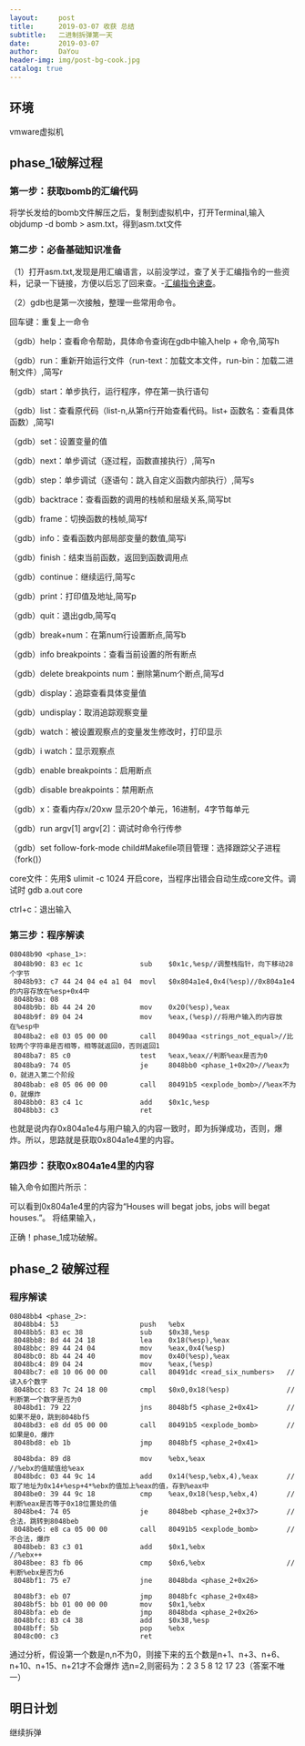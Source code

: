 ```yaml
---
layout:     post
title:      2019-03-07 收获 总结
subtitle:   二进制拆弹第一天
date:       2019-03-07
author:     DaYou
header-img: img/post-bg-cook.jpg
catalog: true
---
```



## 环境
vmware虚拟机

##  phase_1破解过程
### 第一步：获取bomb的汇编代码

将学长发给的bomb文件解压之后，复制到虚拟机中，打开Terminal,输入objdump -d bomb > asm.txt，得到asm.txt文件


### 第二步：必备基础知识准备

（1）打开asm.txt,发现是用汇编语言，以前没学过，查了关于汇编指令的一些资料，记录一下链接，方便以后忘了回来查。-[汇编指令速查](https://www.cnblogs.com/del/archive/2010/03/16/1687665.htm)。


（2）gdb也是第一次接触，整理一些常用命令。


回车键：重复上一命令

（gdb）help：查看命令帮助，具体命令查询在gdb中输入help + 命令,简写h

（gdb）run：重新开始运行文件（run-text：加载文本文件，run-bin：加载二进制文件）,简写r

（gdb）start：单步执行，运行程序，停在第一执行语句

（gdb）list：查看原代码（list-n,从第n行开始查看代码。list+ 函数名：查看具体函数）,简写l

（gdb）set：设置变量的值

（gdb）next：单步调试（逐过程，函数直接执行）,简写n

（gdb）step：单步调试（逐语句：跳入自定义函数内部执行）,简写s

（gdb）backtrace：查看函数的调用的栈帧和层级关系,简写bt

（gdb）frame：切换函数的栈帧,简写f

（gdb）info：查看函数内部局部变量的数值,简写i

（gdb）finish：结束当前函数，返回到函数调用点

（gdb）continue：继续运行,简写c

（gdb）print：打印值及地址,简写p

（gdb）quit：退出gdb,简写q

（gdb）break+num：在第num行设置断点,简写b

（gdb）info breakpoints：查看当前设置的所有断点

（gdb）delete breakpoints num：删除第num个断点,简写d

（gdb）display：追踪查看具体变量值

（gdb）undisplay：取消追踪观察变量

（gdb）watch：被设置观察点的变量发生修改时，打印显示

（gdb）i watch：显示观察点

（gdb）enable breakpoints：启用断点

（gdb）disable breakpoints：禁用断点

（gdb）x：查看内存x/20xw 显示20个单元，16进制，4字节每单元

（gdb）run argv[1] argv[2]：调试时命令行传参

（gdb）set follow-fork-mode child#Makefile项目管理：选择跟踪父子进程（fork()）

 core文件：先用$ ulimit -c 1024 开启core，当程序出错会自动生成core文件。调试时 gdb a.out core


ctrl+c：退出输入



### 第三步：程序解读
```
08048b90 <phase_1>:
 8048b90: 83 ec 1c              sub    $0x1c,%esp//调整栈指针，向下移动28个字节
 8048b93: c7 44 24 04 e4 a1 04  movl   $0x804a1e4,0x4(%esp)//0x804a1e4的内容存放在%esp+0x4中 
 8048b9a: 08 
 8048b9b: 8b 44 24 20           mov    0x20(%esp),%eax
 8048b9f: 89 04 24              mov    %eax,(%esp)//将用户输入的内容放在%esp中
 8048ba2: e8 03 05 00 00        call   80490aa <strings_not_equal>//比较两个字符串是否相等，相等就返回0，否则返回1
 8048ba7: 85 c0                 test   %eax,%eax//判断%eax是否为0
 8048ba9: 74 05                 je     8048bb0 <phase_1+0x20>//%eax为0，就进入第二个阶段
 8048bab: e8 05 06 00 00        call   80491b5 <explode_bomb>//%eax不为0，就爆炸
 8048bb0: 83 c4 1c              add    $0x1c,%esp
 8048bb3: c3                    ret    
```
也就是说内存0x804a1e4与用户输入的内容一致时，即为拆弹成功，否则，爆炸。所以，思路就是获取0x804a1e4里的内容。

### 第四步：获取0x804a1e4里的内容
输入命令如图片所示：

可以看到0x804a1e4里的内容为“Houses will begat jobs, jobs will begat houses.”。
将结果输入，



正确！phase_1成功破解。

## phase_2 破解过程

### 程序解读
```
08048bb4 <phase_2>:
 8048bb4: 53                    push   %ebx
 8048bb5: 83 ec 38              sub    $0x38,%esp
 8048bb8: 8d 44 24 18           lea    0x18(%esp),%eax
 8048bbc: 89 44 24 04           mov    %eax,0x4(%esp)
 8048bc0: 8b 44 24 40           mov    0x40(%esp),%eax
 8048bc4: 89 04 24              mov    %eax,(%esp)
 8048bc7: e8 10 06 00 00        call   80491dc <read_six_numbers>   //读入6个数字
 8048bcc: 83 7c 24 18 00        cmpl   $0x0,0x18(%esp)              //判断第一个数字是否为0
 8048bd1: 79 22                 jns    8048bf5 <phase_2+0x41>       //如果不是0，跳到8048bf5
 8048bd3: e8 dd 05 00 00        call   80491b5 <explode_bomb>       //如果是0，爆炸
 8048bd8: eb 1b                 jmp    8048bf5 <phase_2+0x41>

 8048bda: 89 d8                 mov    %ebx,%eax                    //%ebx的值赋值给%eax
 8048bdc: 03 44 9c 14           add    0x14(%esp,%ebx,4),%eax       //取了地址为0x14+%esp+4*%ebx的值加上%eax的值，存到%eax中
 8048be0: 39 44 9c 18           cmp    %eax,0x18(%esp,%ebx,4)       //判断%eax是否等于0x18位置处的值
 8048be4: 74 05                 je     8048beb <phase_2+0x37>       //合法，跳转到8048beb
 8048be6: e8 ca 05 00 00        call   80491b5 <explode_bomb>       //不合法，爆炸
 8048beb: 83 c3 01              add    $0x1,%ebx                    //%ebx++
 8048bee: 83 fb 06              cmp    $0x6,%ebx                    //判断%ebx是否为6
 8048bf1: 75 e7                 jne    8048bda <phase_2+0x26>
 
 8048bf3: eb 07                 jmp    8048bfc <phase_2+0x48>
 8048bf5: bb 01 00 00 00        mov    $0x1,%ebx                  
 8048bfa: eb de                 jmp    8048bda <phase_2+0x26>
 8048bfc: 83 c4 38              add    $0x38,%esp
 8048bff: 5b                    pop    %ebx
 8048c00: c3                    ret
```
通过分析，假设第一个数是n,n不为0，则接下来的五个数是n+1、n+3、n+6、n+10、n+15、n+21才不会爆炸
选n=2,则密码为：2 3 5 8 12 17 23（答案不唯一）
## 明日计划
继续拆弹